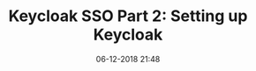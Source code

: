 ---
title: 'Keycloak SSO Part 2: Setting up Keycloak'
date: '06-12-2018 21:48'
taxonomy:
    category:
        - blog
    tag:
        - Keycloak
hide_git_sync_repo_link: false
visible: false
---